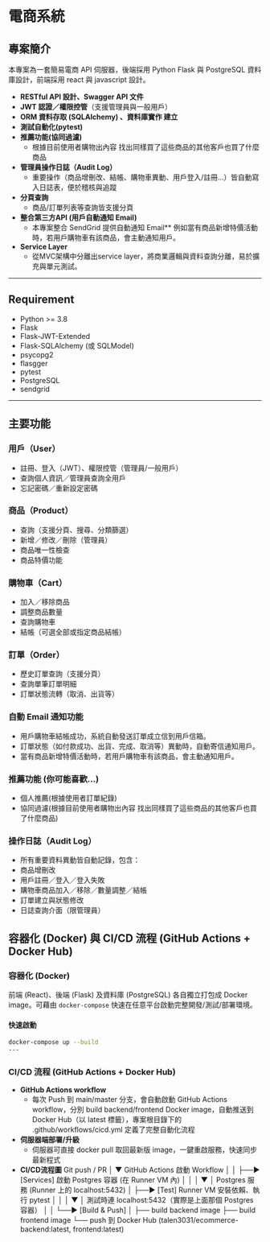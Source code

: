 # 電商系統

## 專案簡介
本專案為一套簡易電商 API 伺服器，後端採用 Python Flask 與 PostgreSQL 資料庫設計，前端採用 react 與 javascript 設計。
- **RESTful API 設計、Swagger API 文件**
- **JWT 認證／權限控管**（支援管理員與一般用戶）
- **ORM 資料存取 (SQLAlchemy) 、資料庫實作 建立**
- **測試自動化(pytest)**
- **推薦功能(協同過濾)**
  - 根據目前使用者購物出內容 找出同樣買了這些商品的其他客戶也買了什麼商品
- **管理員操作日誌（Audit Log）**
  - 重要操作（商品增刪改、結帳、購物車異動、用戶登入/註冊...）皆自動寫入日誌表，便於稽核與追蹤
- **分頁查詢**
  - 商品/訂單列表等查詢皆支援分頁
- **整合第三方API (用戶自動通知 Email)**
  - 本專案整合 SendGrid 提供自動通知 Email** 例如當有商品新增特價活動時，若用戶購物車有該商品，會主動通知用戶。
- **Service Layer**
  - 從MVC架構中分離出service layer，將商業邏輯與資料查詢分離，易於擴充與單元測試。 
---

## Requirement

- Python >= 3.8
- Flask
- Flask-JWT-Extended
- Flask-SQLAlchemy (或 SQLModel)
- psycopg2
- flasgger
- pytest
- PostgreSQL
- sendgrid
---

## 主要功能

### 用戶（User）
  - 註冊、登入（JWT）、權限控管（管理員/一般用戶）
  - 查詢個人資訊／管理員查詢全用戶
  - 忘記密碼／重新設定密碼

### 商品（Product）
  - 查詢（支援分頁、搜尋、分類篩選）
  - 新增／修改／刪除（管理員）
  - 商品唯一性檢查
  - 商品特價功能

### 購物車（Cart）
  - 加入／移除商品
  - 調整商品數量
  - 查詢購物車
  - 結帳（可選全部或指定商品結帳）

### 訂單（Order）
  - 歷史訂單查詢（支援分頁）
  - 查詢單筆訂單明細
  - 訂單狀態流轉（取消、出貨等）

### 自動 Email 通知功能
  - 用戶購物車結帳成功，系統自動發送訂單成立信到用戶信箱。
  - 訂單狀態（如付款成功、出貨、完成、取消等）異動時，自動寄信通知用戶。 
  - 當有商品新增特價活動時，若用戶購物車有該商品，會主動通知用戶。

### 推薦功能 (你可能喜歡...)
  - 個人推薦(根據使用者訂單紀錄)
  - 協同過濾(根據目前使用者購物出內容 找出同樣買了這些商品的其他客戶也買了什麼商品)

### 操作日誌（Audit Log）
  - 所有重要資料異動皆自動記錄，包含：
  - 商品增刪改
  - 用戶註冊／登入／登入失敗
  - 購物車商品加入／移除／數量調整／結帳
  - 訂單建立與狀態修改
  - 日誌查詢介面（限管理員）

## 容器化 (Docker) 與 CI/CD 流程 (GitHub Actions + Docker Hub)

### 容器化 (Docker)

前端 (React)、後端 (Flask) 及資料庫 (PostgreSQL) 各自獨立打包成 Docker image。可藉由 `docker-compose` 快速在任意平台啟動完整開發/測試/部署環境。

#### 快速啟動

```bash
docker-compose up --build
---
```
###  CI/CD 流程 (GitHub Actions + Docker Hub)
- **GitHub Actions workflow**
  - 每次 Push 到 main/master 分支，會自動啟動 GitHub Actions workflow，分別 build backend/frontend Docker image，自動推送到 Docker Hub（以 latest 標籤），專案根目錄下的 .github/workflows/cicd.yml 定義了完整自動化流程
- **伺服器端部署/升級**
  - 伺服器可直接 docker pull 取回最新版 image，一鍵重啟服務，快速同步最新程式
- **CI/CD流程圖**
Git push / PR
    │
    ▼
GitHub Actions 啟動 Workflow
    │
    │
    ├──► [Services] 啟動 Postgres 容器 (在 Runner VM 內)
    │         │
    │         ▼
    │   Postgres 服務 (Runner 上的 localhost:5432)
    │
    ├──► [Test] Runner VM 安裝依賴、執行 pytest
    │         │
    │         ▼
    │   測試時連 localhost:5432（實際是上面那個 Postgres 容器）
    │
    │
    └──► [Build & Push] 
              │
              ├── build backend image
              ├── build frontend image
              └── push 到 Docker Hub (talen3031/ecommerce-backend:latest, frontend:latest)
